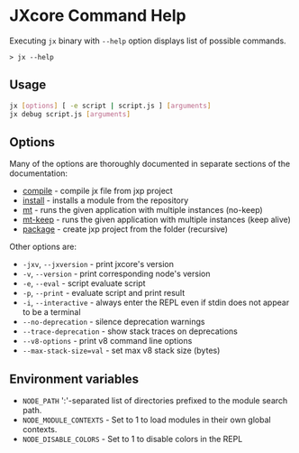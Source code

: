 
# JXcore Command Help

Executing `jx` binary with `--help` option displays list of possible commands.

    > jx --help

## Usage

```bash
jx [options] [ -e script | script.js ] [arguments]
jx debug script.js [arguments]
```

## Options

Many of the options are thoroughly documented in separate sections of the documentation:

* [compile](jxcore-feature-packaging-code-protection.html#jxcore_features_package_manager_compile) - compile jx file from jxp project
* [install](jxcore-command-install.html) - installs a module from the repository
* [mt](jxcore-command-mt.html) - runs the given application with multiple instances (no-keep)
* [mt-keep](jxcore-command-mt.html) - runs the given application with multiple instances (keep alive)
* [package](jxcore-feature-packaging-code-protection.html#jxcore_features_package_manager_package) - create jxp project from the folder (recursive)

Other options are:

* `-jxv`, `--jxversion` - print jxcore's version
* `-v`, `--version` - print corresponding node's version
* `-e`, `--eval` - script evaluate script
* `-p`, `--print` - evaluate script and print result
* `-i`, `--interactive` - always enter the REPL even if stdin does not appear to be a terminal
* `--no-deprecation` - silence deprecation warnings
* `--trace-deprecation` - show stack traces on deprecations
* `--v8-options` - print v8 command line options
* `--max-stack-size=val` - set max v8 stack size (bytes)

## Environment variables

* `NODE_PATH`              ':'-separated list of directories prefixed to the module search path.
* `NODE_MODULE_CONTEXTS`   - Set to 1 to load modules in their own global contexts.
* `NODE_DISABLE_COLORS`    - Set to 1 to disable colors in the REPL
